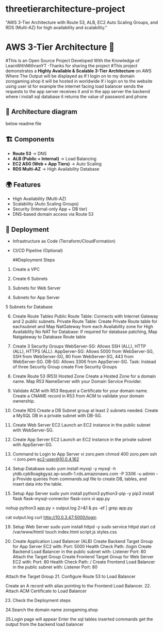 # threetierarchitecture-project
"AWS 3-Tier Architecture with Route 53, ALB, EC2 Auto Scaling Groups, and RDS (Multi-AZ) for high availability and scalability."
# AWS 3-Tier Architecture 🚀
#This is an Open Source Project Developed With the Knowledge of LearnWithMithranYT -Thanks for sharing the project 
#This project demonstrates a **Highly Available & Scalable 3-Tier Architecture** on AWS 
Where The Output will be displayed as If I login on to my domain zorogaming.shop it will be hosted in worldwide If i login on to the website using user id for example the internet facing  load balancer sends the requests to the app server receives it  and in  the app server the backend where i install sql database it returns the value of password and phone

## 📌 Architecture diagram 
 below readme file

## 🏗 Components
- **Route 53** → DNS
- **ALB (Public + Internal)** → Load Balancing
- **EC2 ASG (Web + App Tiers)** → Auto Scaling
- **RDS Multi-AZ** → High Availability Database

## 🌍 Features
- High Availability (Multi-AZ)
- Scalability (Auto Scaling Groups)
- Security (Internal-only App + DB tier)
- DNS-based domain access via Route 53

## 🔧 Deployment
- Infrastructure as Code (Terraform/CloudFormation)
- CI/CD Pipeline (Optional)

  ##Deployment Steps
 1. Create a VPC

   
 2. Create 6 Subnets

 3. Subnets for Web Server

4. Subnets for App Server

   
5 Subnets for Database

6. Create Route Tables
Public Route Table: Connects with Internet Gateway and 2 public subnets.
Private Route Table: Create Private Route table for eachsubnet and Map NatGateway from each Availability zone for High Availability
No NAT for Database: If required for database patching, Map Natgateway to Database Route table

7. Create 3 Security Groups
WebServer-SG: Allows SSH (ALL), HTTP (ALL), HTTPS (ALL).
AppServer-SG: Allows 5000 from WebServer-SG, SSH from WebServer-SG, 80 from WebServer-SG, 443 from WebServer-SG.
DB-SG: Allows 3306 from AppServer-SG.
Task: Instead of three Security Group create Five Security Groups

8. Create Route 53 (R53) Hosted Zone
Create a Hosted Zone for a domain name.
Map R53 NameServer with your Domain Service Provider.

10. Validate ACM with R53
Request a Certificate for your domain name.
Create a CNAME record in R53 from ACM to validate your domain ownership.

12. Create RDS
Create a DB Subnet group at least 2 subnets needed.
Create a MySQL DB in a private subnet with DB-SG.

14. Create Web Server EC2
Launch an EC2 instance in the public subnet with WebServer-SG.

15. Create App Server EC2
Launch an EC2 instance in the private subnet with AppServer-SG.

16. Command to Login to App Server
vi zoro.pem
chmod 400 zoro.pem
ssh -i zoro.pem ec2-user@10.0.4.162

17. Setup Database
sudo yum install mysql -y
mysql -h ytdb.cpk8oagkgyaz.ap-south-1.rds.amazonaws.com -P 3306 -u admin -p
Provide queries from commands.sql file to create DB, tables, and insert data into the table.

18. Setup App Server
sudo yum install python3 python3-pip -y
pip3 install flask flask-mysql-connector flask-cors
vi app.py

nohup python3 app.py > output.log 2>&1 &
ps -ef | grep app.py

cat output.log 
curl http://10.0.3.47:5000/login

19. Setup Web Server
sudo yum install httpd -y
sudo service httpd start
cd /var/www/html/
touch index.html script.js styles.css


20. Create Application Load Balancer (ALB)
Create Backend Target Group for App Server EC2 with:
Port: 5000
Health Check Path: /login
Create Backend Load Balancer in the public subnet with:
Listener Port: 80
Attach the Target Group
Create Frontend Target Group for Web Server EC2 with:
Port: 80
Health Check Path: /
Create Frontend Load Balancer in the public subnet with:
Listener Port: 80

Attach the Target Group
21. Configure Route 53 to Load Balancer

Create an A record with alias pointing to the Frontend Load Balancer.
22. Attach ACM Certificate to Load Balancer

23. Check the Deployment steps

24.Search the domain name zorogaming.shop

25.Login page will appear
Enter the sql tables inserted commands get the output from the backend 
load balancer


